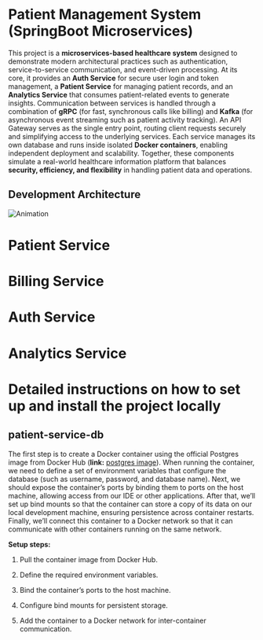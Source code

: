 # Patient Management System (SpringBoot Microservices)

This project is a **microservices-based healthcare system** designed to demonstrate modern architectural practices such as authentication, service-to-service communication, and event-driven processing. At its core, it provides an **Auth Service** for secure user login and token management, a **Patient Service** for managing patient records, and an **Analytics Service** that consumes patient-related events to generate insights. Communication between services is handled through a combination of **gRPC** (for fast, synchronous calls like billing) and **Kafka** (for asynchronous event streaming such as patient activity tracking). An API Gateway serves as the single entry point, routing client requests securely and simplifying access to the underlying services. Each service manages its own database and runs inside isolated **Docker containers**, enabling independent deployment and scalability. Together, these components simulate a real-world healthcare information platform that balances **security, efficiency, and flexibility** in handling patient data and operations.

## Development Architecture

![Animation](https://github.com/user-attachments/assets/c06d8ecd-fcbf-45f3-be78-7cf016b36d66)

# Patient Service
# Billing Service
# Auth Service
# Analytics Service
# Detailed instructions on how to set up and install the project locally
## patient-service-db
The first step is to create a Docker container using the official Postgres image from Docker Hub (**link:** [postgres image](https://hub.docker.com/_/postgres)). When running the container, we need to define a set of environment variables that configure the database (such as username, password, and database name). Next, we should expose the container’s ports by binding them to ports on the host machine, allowing access from our IDE or other applications. After that, we’ll set up bind mounts so that the container can store a copy of its data on our local development machine, ensuring persistence across container restarts. Finally, we’ll connect this container to a Docker network so that it can communicate with other containers running on the same network.

**Setup steps:**

1. Pull the container image from Docker Hub.

2. Define the required environment variables.

3. Bind the container’s ports to the host machine.

4. Configure bind mounts for persistent storage.

5. Add the container to a Docker network for inter-container communication.
